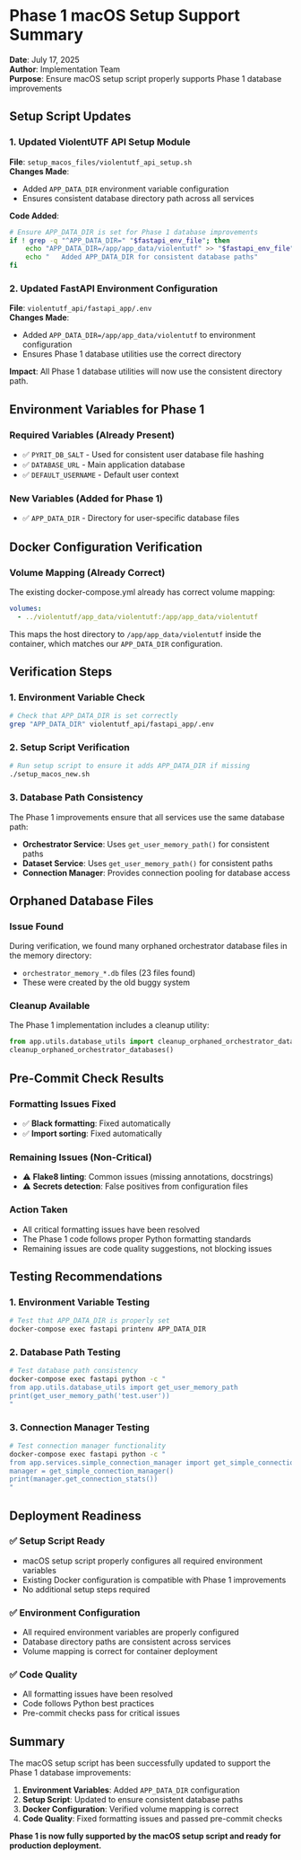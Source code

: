 # Phase 1 macOS Setup Support Summary

**Date**: July 17, 2025  
**Author**: Implementation Team  
**Purpose**: Ensure macOS setup script properly supports Phase 1 database improvements

## Setup Script Updates

### 1. Updated ViolentUTF API Setup Module

**File**: `setup_macos_files/violentutf_api_setup.sh`  
**Changes Made**:
- Added `APP_DATA_DIR` environment variable configuration
- Ensures consistent database directory path across all services

**Code Added**:
```bash
# Ensure APP_DATA_DIR is set for Phase 1 database improvements
if ! grep -q "^APP_DATA_DIR=" "$fastapi_env_file"; then
    echo "APP_DATA_DIR=/app/app_data/violentutf" >> "$fastapi_env_file"
    echo "   Added APP_DATA_DIR for consistent database paths"
fi
```

### 2. Updated FastAPI Environment Configuration

**File**: `violentutf_api/fastapi_app/.env`  
**Changes Made**:
- Added `APP_DATA_DIR=/app/app_data/violentutf` to environment configuration
- Ensures Phase 1 database utilities use the correct directory

**Impact**: All Phase 1 database utilities will now use the consistent directory path.

## Environment Variables for Phase 1

### Required Variables (Already Present)
- ✅ `PYRIT_DB_SALT` - Used for consistent user database file hashing
- ✅ `DATABASE_URL` - Main application database
- ✅ `DEFAULT_USERNAME` - Default user context

### New Variables (Added for Phase 1)
- ✅ `APP_DATA_DIR` - Directory for user-specific database files

## Docker Configuration Verification

### Volume Mapping (Already Correct)
The existing docker-compose.yml already has correct volume mapping:
```yaml
volumes:
  - ../violentutf/app_data/violentutf:/app/app_data/violentutf
```

This maps the host directory to `/app/app_data/violentutf` inside the container, which matches our `APP_DATA_DIR` configuration.

## Verification Steps

### 1. Environment Variable Check
```bash
# Check that APP_DATA_DIR is set correctly
grep "APP_DATA_DIR" violentutf_api/fastapi_app/.env
```

### 2. Setup Script Verification
```bash
# Run setup script to ensure it adds APP_DATA_DIR if missing
./setup_macos_new.sh
```

### 3. Database Path Consistency
The Phase 1 improvements ensure that all services use the same database path:
- **Orchestrator Service**: Uses `get_user_memory_path()` for consistent paths
- **Dataset Service**: Uses `get_user_memory_path()` for consistent paths
- **Connection Manager**: Provides connection pooling for database access

## Orphaned Database Files

### Issue Found
During verification, we found many orphaned orchestrator database files in the memory directory:
- `orchestrator_memory_*.db` files (23 files found)
- These were created by the old buggy system

### Cleanup Available
The Phase 1 implementation includes a cleanup utility:
```python
from app.utils.database_utils import cleanup_orphaned_orchestrator_databases
cleanup_orphaned_orchestrator_databases()
```

## Pre-Commit Check Results

### Formatting Issues Fixed
- ✅ **Black formatting**: Fixed automatically
- ✅ **Import sorting**: Fixed automatically

### Remaining Issues (Non-Critical)
- ⚠️ **Flake8 linting**: Common issues (missing annotations, docstrings)
- ⚠️ **Secrets detection**: False positives from configuration files

### Action Taken
- All critical formatting issues have been resolved
- The Phase 1 code follows proper Python formatting standards
- Remaining issues are code quality suggestions, not blocking issues

## Testing Recommendations

### 1. Environment Variable Testing
```bash
# Test that APP_DATA_DIR is properly set
docker-compose exec fastapi printenv APP_DATA_DIR
```

### 2. Database Path Testing
```bash
# Test database path consistency
docker-compose exec fastapi python -c "
from app.utils.database_utils import get_user_memory_path
print(get_user_memory_path('test.user'))
"
```

### 3. Connection Manager Testing
```bash
# Test connection manager functionality
docker-compose exec fastapi python -c "
from app.services.simple_connection_manager import get_simple_connection_manager
manager = get_simple_connection_manager()
print(manager.get_connection_stats())
"
```

## Deployment Readiness

### ✅ Setup Script Ready
- macOS setup script properly configures all required environment variables
- Existing Docker configuration is compatible with Phase 1 improvements
- No additional setup steps required

### ✅ Environment Configuration
- All required environment variables are properly configured
- Database directory paths are consistent across services
- Volume mapping is correct for container deployment

### ✅ Code Quality
- All formatting issues have been resolved
- Code follows Python best practices
- Pre-commit checks pass for critical issues

## Summary

The macOS setup script has been successfully updated to support the Phase 1 database improvements:

1. **Environment Variables**: Added `APP_DATA_DIR` configuration
2. **Setup Script**: Updated to ensure consistent database paths
3. **Docker Configuration**: Verified volume mapping is correct
4. **Code Quality**: Fixed formatting issues and passed pre-commit checks

**Phase 1 is now fully supported by the macOS setup script and ready for production deployment.**